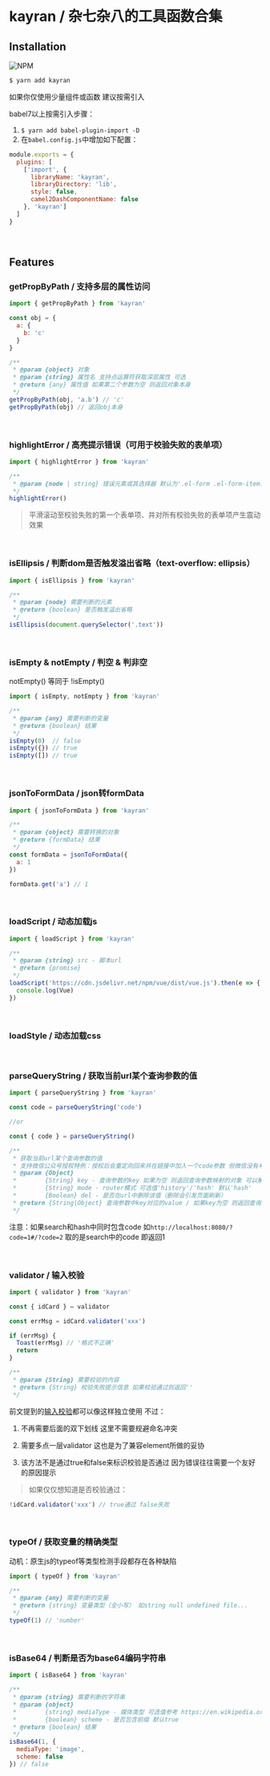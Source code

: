 # kayran / 杂七杂八的工具函数合集

## Installation

![NPM](https://nodei.co/npm/kayran.png)

``` bash
$ yarn add kayran
```

如果你仅使用少量组件或函数 建议按需引入

babel7以上按需引入步骤：

1. ```$ yarn add babel-plugin-import -D```
2. 在```babel.config.js```中增加如下配置：

```js
module.exports = {
  plugins: [
    ['import', {
      libraryName: 'kayran',
      libraryDirectory: 'lib',
      style: false,
      camel2DashComponentName: false
    }, 'kayran']
  ]
}
```

<br/>

## Features

### <a id="getPropByPath">getPropByPath</a> / 支持多层的属性访问

```js
import { getPropByPath } from 'kayran'

const obj = {
  a: {
    b: 'c'
  }
}

/**
 * @param {object} 对象
 * @param {string} 属性名 支持点运算符获取深层属性 可选
 * @return {any} 属性值 如果第二个参数为空 则返回对象本身
 */
getPropByPath(obj, 'a.b') // 'c'
getPropByPath(obj) // 返回obj本身
```

<br/>

### highlightError / 高亮提示错误（可用于校验失败的表单项）

```js
import { highlightError } from 'kayran'

/**
 * @param {node | string} 错误元素或其选择器 默认为'.el-form .el-form-item.is-error'
 */
highlightError()
```

> 平滑滚动至校验失败的第一个表单项、并对所有校验失败的表单项产生震动效果

<br/>

### isEllipsis / 判断dom是否触发溢出省略（text-overflow: ellipsis）

```js
import { isEllipsis } from 'kayran'

/**
 * @param {node} 需要判断的元素
 * @return {boolean} 是否触发溢出省略
 */
isEllipsis(document.querySelector('.text'))
```

<br/>

### isEmpty & notEmpty / 判空 & 判非空

notEmpty() 等同于 !isEmpty()

```js
import { isEmpty, notEmpty } from 'kayran'

/**
 * @param {any} 需要判断的变量
 * @return {boolean} 结果
 */
isEmpty(0)  // false
isEmpty({}) // true
isEmpty([]) // true
```

<br/>

### jsonToFormData / json转formData

```js
import { jsonToFormData } from 'kayran'

/**
 * @param {object} 需要转换的对象
 * @return {formData} 结果
 */
const formData = jsonToFormData({
  a: 1
})

formData.get('a') // 1
```

<br/>

### loadScript / 动态加载js

```js
import { loadScript } from 'kayran'

/**
 * @param {string} src - 脚本url
 * @return {promise}
 */
loadScript('https://cdn.jsdelivr.net/npm/vue/dist/vue.js').then(e => {
  console.log(Vue)
})
```

<br/>

### loadStyle / 动态加载css



<br/>

### parseQueryString / 获取当前url某个查询参数的值

```js
import { parseQueryString } from 'kayran'

const code = parseQueryString('code')

//or

const { code } = parseQueryString()
```

```js
/**
 * 获取当前url某个查询参数的值
 * 支持微信公众号授权特例：授权后会重定向回来并在链接中加入一个code参数 但微信没有考虑hash路由的情况 所以获取这个code需要特殊处理
 * @param {Object}
 *        {String} key - 查询参数的key 如果为空 则返回查询参数映射的对象 可以解构使用
 *        {String} mode - router模式 可选值'history'/'hash' 默认'hash'
 *        {Boolean} del - 是否在url中删除该值（删除会引发页面刷新）
 * @return {String|Object} 查询参数中key对应的value / 如果key为空 则返回查询参数整个对象
 */
```

注意：如果search和hash中同时包含code 如```http://localhost:8080/?code=1#/?code=2``` 取的是search中的code 即返回1

<br/>

### validator / 输入校验

```js
import { validator } from 'kayran'

const { idCard } = validator

const errMsg = idCard.validator('xxx')

if (errMsg) {
  Toast(errMsg) // '格式不正确'
  return
}
```

```js
/**
 * @param {String} 需要校验的内容
 * @return {String} 校验失败提示信息 如果校验通过则返回''
 */
```

前文提到的[输入校验](#validator)都可以像这样独立使用 不过：

1. 不再需要后面的双下划线 这里不需要规避命名冲突

2. 需要多点一层validator 这也是为了兼容element所做的妥协

3. 该方法不是通过true和false来标识校验是否通过 因为错误往往需要一个友好的原因提示

> 如果仅仅想知道是否校验通过：

```js
!idCard.validator('xxx') // true通过 false失败
```

<br/>

### typeOf / 获取变量的精确类型

动机：原生js的typeof等类型检测手段都存在各种缺陷

```js
import { typeOf } from 'kayran'

/**
 * @param {any} 需要判断的变量
 * @return {string} 变量类型（全小写） 如string null undefined file...
 */
typeOf(1) // 'number'
```

<br/>

### isBase64 / 判断是否为base64编码字符串

```js
import { isBase64 } from 'kayran'

/**
 * @param {string} 需要判断的字符串
 * @param {object}
 *        {string} mediaType - 媒体类型 可选值参考 https://en.wikipedia.org/wiki/Data_URI_scheme
 *        {boolean} scheme - 是否包含前缀 默认true
 * @return {boolean} 结果
 */
isBase64(1, {
  mediaType: 'image',
  scheme: false
}) // false
```
